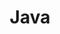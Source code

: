 ---
title: Java
layout: category
permalink: /categories/java/
taxonomy: java
entries_layout: grid
sidebar:
  nav: "dev-sidebar"
---